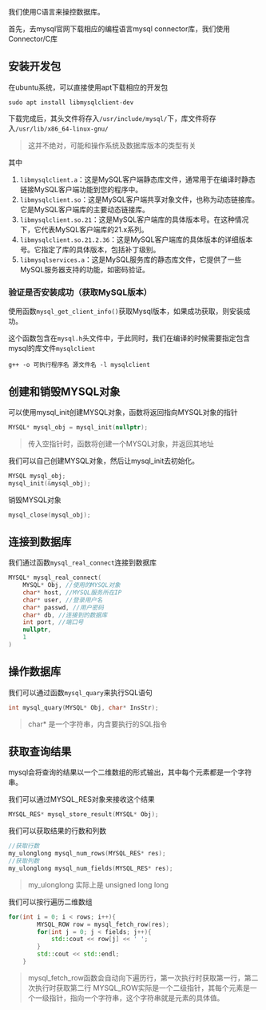 我们使用C语言来操控数据库。

首先，去mysql官网下载相应的编程语言mysql connector库，我们使用Connector/C库


## 安装开发包

在ubuntu系统，可以直接使用apt下载相应的开发包
```ubuntu
sudo apt install libmysqlclient-dev
```

下载完成后，其头文件将存入`/usr/include/mysql/`下，库文件将存入`/usr/lib/x86_64-linux-gnu/`

> 这并不绝对，可能和操作系统及数据库版本的类型有关


其中
1. `libmysqlclient.a`：这是MySQL客户端静态库文件，通常用于在编译时静态链接MySQL客户端功能到您的程序中。
2. `libmysqlclient.so`：这是MySQL客户端共享对象文件，也称为动态链接库。它是MySQL客户端库的主要动态链接库。
3. `libmysqlclient.so.21`：这是MySQL客户端库的具体版本号。在这种情况下，它代表MySQL客户端库的21.x系列。
4. `libmysqlclient.so.21.2.36`：这是MySQL客户端库的具体版本的详细版本号。它指定了库的具体版本，包括补丁级别。
5. `libmysqlservices.a`：这是MySQL服务库的静态库文件，它提供了一些MySQL服务器支持的功能，如密码验证。

### 验证是否安装成功（获取MySQL版本）

使用函数`mysql_get_client_info()`获取Mysql版本，如果成功获取，则安装成功。

这个函数包含在`mysql.h`头文件中，于此同时，我们在编译的时候需要指定包含mysql的库文件`mysqlclient`

```ubuntu
g++ -o 可执行程序名 源文件名 -l mysqlclient
```

## 创建和销毁MYSQL对象

可以使用mysql_init创建MYSQL对象，函数将返回指向MYSQL对象的指针
```cpp
MYSQL* mysql_obj = mysql_init(nullptr);
```
>传入空指针时，函数将创建一个MYSQL对象，并返回其地址

我们可以自己创建MYSQL对象，然后让mysql_init去初始化。
```cpp
MYSQL mysql_obj;
mysql_init(&mysql_obj);
```

销毁MYSQL对象
```cpp
mysql_close(mysql_obj);
```
## 连接到数据库

我们通过函数`mysql_real_connect`连接到数据库

```c++
MYSQL* mysql_real_connect(
	MYSQL* Obj, //使用的MYSQL对象
	char* host, //MYSQL服务所在IP
	char* user, //登录用户名
	char* passwd, //用户密码
	char* db, //连接到的数据库
	int port, //端口号
	nullptr, 
	1
)
```
## 操作数据库

我们可以通过函数`mysql_quary`来执行SQL语句

```c++
int mysql_quary(MYSQL* Obj, char* InsStr);
```
> char* 是一个字符串，内含要执行的SQL指令
## 获取查询结果

mysql会将查询的结果以一个二维数组的形式输出，其中每个元素都是一个字符串。

我们可以通过MYSQL_RES对象来接收这个结果
```c++
MYSQL_RES* mysql_store_result(MYSQL* Obj);
```

我们可以获取结果的行数和列数
```c++
//获取行数
my_ulonglong mysql_num_rows(MYSQL_RES* res);
//获取列数
my_ulonglong mysql_num_fields(MYSQL_RES* res);
```
> my_ulonglong 实际上是 unsigned long long

我们可以按行遍历二维数组
```C++
for(int i = 0; i < rows; i++){
        MYSQL_ROW row = mysql_fetch_row(res);
        for(int j = 0; j < fields; j++){
            std::cout << row[j] << ' ';
        }
        std::cout << std::endl;
    }
```
>mysql_fetch_row函数会自动向下遍历行，第一次执行时获取第一行，第二次执行时获取第二行
>MYSQL_ROW实际是一个二级指针，其每个元素是一个一级指针，指向一个字符串，这个字符串就是元素的具体值。

